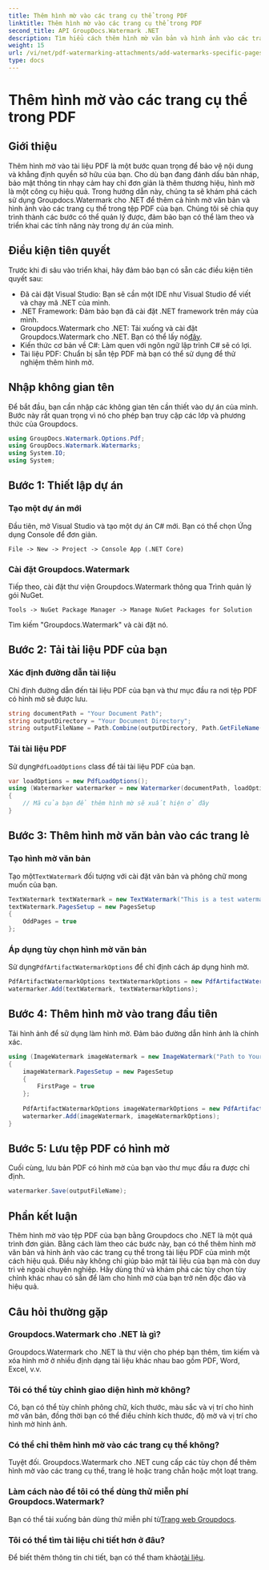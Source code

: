 ```yaml
---
title: Thêm hình mờ vào các trang cụ thể trong PDF
linktitle: Thêm hình mờ vào các trang cụ thể trong PDF
second_title: API GroupDocs.Watermark .NET
description: Tìm hiểu cách thêm hình mờ văn bản và hình ảnh vào các trang cụ thể trong tệp PDF bằng Hình mờ cho .NET. Hãy làm theo hướng dẫn chi tiết của chúng tôi để bảo mật tài liệu của bạn.
weight: 15
url: /vi/net/pdf-watermarking-attachments/add-watermarks-specific-pages-pdf/
type: docs
---
```

# Thêm hình mờ vào các trang cụ thể trong PDF

## Giới thiệu
Thêm hình mờ vào tài liệu PDF là một bước quan trọng để bảo vệ nội dung và khẳng định quyền sở hữu của bạn. Cho dù bạn đang đánh dấu bản nháp, bảo mật thông tin nhạy cảm hay chỉ đơn giản là thêm thương hiệu, hình mờ là một công cụ hiệu quả. Trong hướng dẫn này, chúng ta sẽ khám phá cách sử dụng Groupdocs.Watermark cho .NET để thêm cả hình mờ văn bản và hình ảnh vào các trang cụ thể trong tệp PDF của bạn. Chúng tôi sẽ chia quy trình thành các bước có thể quản lý được, đảm bảo bạn có thể làm theo và triển khai các tính năng này trong dự án của mình.
## Điều kiện tiên quyết
Trước khi đi sâu vào triển khai, hãy đảm bảo bạn có sẵn các điều kiện tiên quyết sau:
- Đã cài đặt Visual Studio: Bạn sẽ cần một IDE như Visual Studio để viết và chạy mã .NET của mình.
- .NET Framework: Đảm bảo bạn đã cài đặt .NET framework trên máy của mình.
-  Groupdocs.Watermark cho .NET: Tải xuống và cài đặt Groupdocs.Watermark cho .NET. Bạn có thể lấy nó[đây](https://releases.groupdocs.com/Watermark/net/).
- Kiến thức cơ bản về C#: Làm quen với ngôn ngữ lập trình C# sẽ có lợi.
- Tài liệu PDF: Chuẩn bị sẵn tệp PDF mà bạn có thể sử dụng để thử nghiệm thêm hình mờ.
## Nhập không gian tên
Để bắt đầu, bạn cần nhập các không gian tên cần thiết vào dự án của mình. Bước này rất quan trọng vì nó cho phép bạn truy cập các lớp và phương thức của Groupdocs.
```csharp
using GroupDocs.Watermark.Options.Pdf;
using GroupDocs.Watermark.Watermarks;
using System.IO;
using System;
```
## Bước 1: Thiết lập dự án
### Tạo một dự án mới
Đầu tiên, mở Visual Studio và tạo một dự án C# mới. Bạn có thể chọn Ứng dụng Console để đơn giản.
```plaintext
File -> New -> Project -> Console App (.NET Core)
```
### Cài đặt Groupdocs.Watermark
Tiếp theo, cài đặt thư viện Groupdocs.Watermark thông qua Trình quản lý gói NuGet.
```plaintext
Tools -> NuGet Package Manager -> Manage NuGet Packages for Solution
```
Tìm kiếm "Groupdocs.Watermark" và cài đặt nó.
## Bước 2: Tải tài liệu PDF của bạn
### Xác định đường dẫn tài liệu
Chỉ định đường dẫn đến tài liệu PDF của bạn và thư mục đầu ra nơi tệp PDF có hình mờ sẽ được lưu.
```csharp
string documentPath = "Your Document Path";
string outputDirectory = "Your Document Directory";
string outputFileName = Path.Combine(outputDirectory, Path.GetFileName(documentPath));
```
### Tải tài liệu PDF
 Sử dụng`PdfLoadOptions` class để tải tài liệu PDF của bạn.
```csharp
var loadOptions = new PdfLoadOptions();
using (Watermarker watermarker = new Watermarker(documentPath, loadOptions))
{
    // Mã của bạn để thêm hình mờ sẽ xuất hiện ở đây
}
```
## Bước 3: Thêm hình mờ văn bản vào các trang lẻ
### Tạo hình mờ văn bản
 Tạo một`TextWatermark` đối tượng với cài đặt văn bản và phông chữ mong muốn của bạn.
```csharp
TextWatermark textWatermark = new TextWatermark("This is a test watermark", new Font("Arial", 8));
textWatermark.PagesSetup = new PagesSetup
{
    OddPages = true
};
```
### Áp dụng tùy chọn hình mờ văn bản
 Sử dụng`PdfArtifactWatermarkOptions` để chỉ định cách áp dụng hình mờ.
```csharp
PdfArtifactWatermarkOptions textWatermarkOptions = new PdfArtifactWatermarkOptions();
watermarker.Add(textWatermark, textWatermarkOptions);
```
## Bước 4: Thêm hình mờ vào trang đầu tiên
Tải hình ảnh để sử dụng làm hình mờ. Đảm bảo đường dẫn hình ảnh là chính xác.
```csharp
using (ImageWatermark imageWatermark = new ImageWatermark("Path to Your Image"))
{
    imageWatermark.PagesSetup = new PagesSetup
    {
        FirstPage = true
    };
    
    PdfArtifactWatermarkOptions imageWatermarkOptions = new PdfArtifactWatermarkOptions();
    watermarker.Add(imageWatermark, imageWatermarkOptions);
}
```
## Bước 5: Lưu tệp PDF có hình mờ
Cuối cùng, lưu bản PDF có hình mờ của bạn vào thư mục đầu ra được chỉ định.
```csharp
watermarker.Save(outputFileName);
```
## Phần kết luận
Thêm hình mờ vào tệp PDF của bạn bằng Groupdocs cho .NET là một quá trình đơn giản. Bằng cách làm theo các bước này, bạn có thể thêm hình mờ văn bản và hình ảnh vào các trang cụ thể trong tài liệu PDF của mình một cách hiệu quả. Điều này không chỉ giúp bảo mật tài liệu của bạn mà còn duy trì vẻ ngoài chuyên nghiệp. Hãy dùng thử và khám phá các tùy chọn tùy chỉnh khác nhau có sẵn để làm cho hình mờ của bạn trở nên độc đáo và hiệu quả.
## Câu hỏi thường gặp
### Groupdocs.Watermark cho .NET là gì?
Groupdocs.Watermark cho .NET là thư viện cho phép bạn thêm, tìm kiếm và xóa hình mờ ở nhiều định dạng tài liệu khác nhau bao gồm PDF, Word, Excel, v.v.
### Tôi có thể tùy chỉnh giao diện hình mờ không?
Có, bạn có thể tùy chỉnh phông chữ, kích thước, màu sắc và vị trí cho hình mờ văn bản, đồng thời bạn có thể điều chỉnh kích thước, độ mờ và vị trí cho hình mờ hình ảnh.
### Có thể chỉ thêm hình mờ vào các trang cụ thể không?
Tuyệt đối. Groupdocs.Watermark cho .NET cung cấp các tùy chọn để thêm hình mờ vào các trang cụ thể, trang lẻ hoặc trang chẵn hoặc một loạt trang.
### Làm cách nào để tôi có thể dùng thử miễn phí Groupdocs.Watermark?
 Bạn có thể tải xuống bản dùng thử miễn phí từ[Trang web Groupdocs](https://releases.groupdocs.com/).
### Tôi có thể tìm tài liệu chi tiết hơn ở đâu?
 Để biết thêm thông tin chi tiết, bạn có thể tham khảo[tài liệu](https://tutorials.groupdocs.com/Watermark/net/).